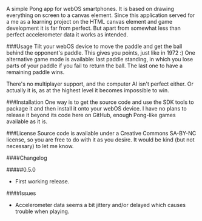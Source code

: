 A simple Pong app for webOS smartphones. It is based on drawing everything on screen to a canvas element. Since this application served for a me as a learning project on the HTML canvas element and game development it is far from perfect. But apart from somewhat less than perfect accelerometer data it works as intended.

###Usage
Tilt your webOS device to move the paddle and get the ball behind the opponent's paddle. This gives you points, just like in 1972 :) One alternative game mode is available: last paddle standing, in which you lose parts of your paddle if you fail to return the ball. The last one to have a remaining paddle wins.

There's no multiplayer support, and the computer AI isn't perfect either. Or actually it is, as at the highest level it becomes impossible to win.

###Installation
One way is to get the source code and use the SDK tools to package it and then install it onto your webOS device. I have no plans to release it beyond its code here on GitHub, enough Pong-like games available as it is.

###License
Source code is available under a Creative Commons SA-BY-NC license, so you are free to do with it as you desire. It would be kind (but not necessary) to let me know.

####Changelog

#####0.5.0
* First working release.

####Issues

* Accelerometer data seems a bit jittery and/or delayed which causes trouble when playing.